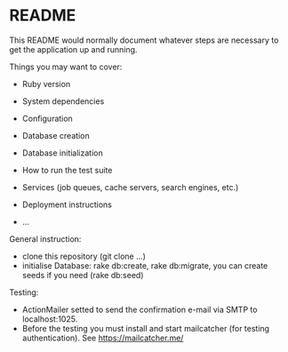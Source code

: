 # README

This README would normally document whatever steps are necessary to get the
application up and running.

Things you may want to cover:

* Ruby version

* System dependencies

* Configuration

* Database creation

* Database initialization

* How to run the test suite

* Services (job queues, cache servers, search engines, etc.)

* Deployment instructions

* ...

General instruction:
- clone this repository (git clone ...)
- initialise Database: rake db:create, rake db:migrate, you can create seeds if you need (rake db:seed)

Testing:
- ActionMailer setted to send the confirmation e-mail via SMTP to localhost:1025.
- Before the testing you must install and start mailcatcher (for testing authentication). See https://mailcatcher.me/